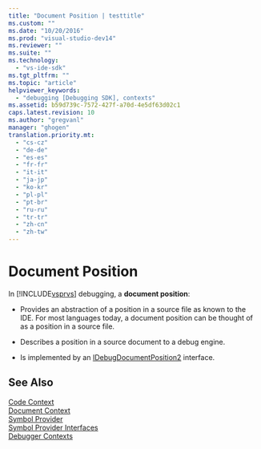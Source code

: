 ```yaml
---
title: "Document Position | testtitle"
ms.custom: ""
ms.date: "10/20/2016"
ms.prod: "visual-studio-dev14"
ms.reviewer: ""
ms.suite: ""
ms.technology: 
  - "vs-ide-sdk"
ms.tgt_pltfrm: ""
ms.topic: "article"
helpviewer_keywords: 
  - "debugging [Debugging SDK], contexts"
ms.assetid: b59d739c-7572-427f-a70d-4e5df63d02c1
caps.latest.revision: 10
ms.author: "gregvanl"
manager: "ghogen"
translation.priority.mt: 
  - "cs-cz"
  - "de-de"
  - "es-es"
  - "fr-fr"
  - "it-it"
  - "ja-jp"
  - "ko-kr"
  - "pl-pl"
  - "pt-br"
  - "ru-ru"
  - "tr-tr"
  - "zh-cn"
  - "zh-tw"
---
```

# Document Position
In [!INCLUDE[vsprvs](../code-quality/includes/vsprvs_md.md)] debugging, a **document position**:  
  
-   Provides an abstraction of a position in a source file as known to the IDE. For most languages today, a document position can be thought of as a position in a source file.  
  
-   Describes a position in a source document to a debug engine.  
  
-   Is implemented by an [IDebugDocumentPosition2](../extensibility-debugger-reference/idebugdocumentposition2.md) interface.  
  
## See Also  
 [Code Context](../extensibility-debugger/code-context.md)   
 [Document Context](../extensibility-debugger/document-context.md)   
 [Symbol Provider](../extensibility-debugger/symbol-provider.md)   
 [Symbol Provider Interfaces](../extensibility-debugger-reference/symbol-provider-interfaces.md)   
 [Debugger Contexts](../extensibility-debugger/debugger-contexts.md)